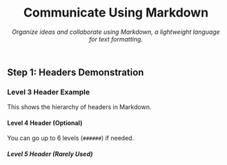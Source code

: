 <header>
<!--
  <<< Author notes: Course header >>>
  Include a 1280×640 image, course title in sentence case, and a concise description in emphasis.
-->

# Communicate Using Markdown

_Organize ideas and collaborate using Markdown, a lightweight language for text formatting._

</header>

## Step 1: Headers Demonstration

### Level 3 Header Example
This shows the hierarchy of headers in Markdown.

#### Level 4 Header (Optional)
You can go up to 6 levels (`######`) if needed.

##### Level 5 Header (Rarely Used)
